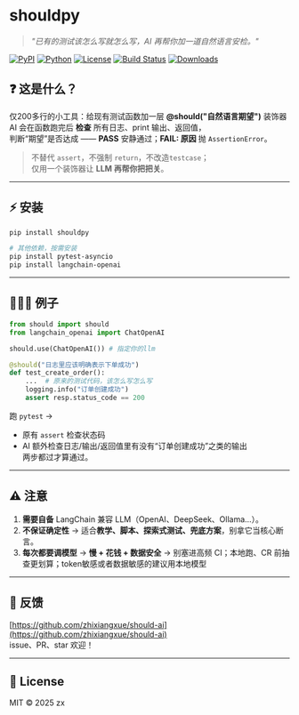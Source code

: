 # shouldpy
> *"已有的测试该怎么写就怎么写，AI 再帮你加一道自然语言安检。"*

[![PyPI](https://img.shields.io/pypi/v/shouldpy.svg)](https://pypi.org/project/shouldpy/)
[![Python](https://img.shields.io/pypi/pyversions/shouldpy.svg)](https://pypi.org/project/shouldpy/)
[![License](https://img.shields.io/badge/license-MIT-blue.svg)](LICENSE)
[![Build Status](https://github.com/zhixiangxue/should-ai/workflows/发布到%20PyPI/badge.svg)](https://github.com/zhixiangxue/should-ai/actions)
[![Downloads](https://img.shields.io/pypi/dm/shouldpy.svg)](https://pypi.org/project/shouldpy/)

## ❓ 这是什么？
仅200多行的小工具：给现有测试函数加一层 **@should("自然语言期望")** 装饰器
AI 会在函数跑完后 **检查** 所有日志、print 输出、返回值，  
判断“期望”是否达成 ——  **PASS** 安静通过；**FAIL: 原因** 抛 `AssertionError`。  

> 不替代 `assert`，不强制 `return`，不改造`testcase`；  
> 仅用一个装饰器让 **LLM 再帮你把把关**。

---

## ⚡️ 安装

```bash
pip install shouldpy

# 其他依赖，按需安装
pip install pytest-asyncio
pip install langchain-openai
```

---

## 👨🏻‍💻 例子

```python
from should import should
from langchain_openai import ChatOpenAI

should.use(ChatOpenAI()) # 指定你的llm

@should("日志里应该明确表示下单成功")
def test_create_order():
    ...  # 原来的测试代码，该怎么写怎么写
    logging.info("订单创建成功")
    assert resp.status_code == 200
```

跑 `pytest` →  
- 原有 `assert` 检查状态码  
- AI 额外检查日志/输出/返回值里有没有“订单创建成功”之类的输出  
两步都过才算通过。

---

## ⚠️ 注意

1. **需要自备** LangChain 兼容 LLM（OpenAI、DeepSeek、Ollama…）。  
2. **不保证确定性** → 适合**教学、脚本、探索式测试、兜底方案**，别拿它当核心断言。  
3. **每次都要调模型** → **慢 + 花钱 + 数据安全** → 别塞进高频 CI；本地跑、CR 前抽查更划算；token敏感或者数据敏感的建议用本地模型

---

## 🤝 反馈
[https://github.com/zhixiangxue/should-ai](https://github.com/zhixiangxue/should-ai)  
issue、PR、star 欢迎！

---

## 📄 License
MIT © 2025 zx